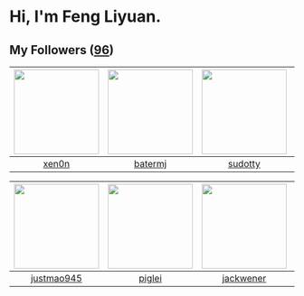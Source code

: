 # Hi, I'm Feng Liyuan.

## My Followers ([96](https://github.com/SunRunAway?tab=followers))

| <img src="https://avatars.githubusercontent.com/u/1175567?v=4" width="150" height="150" /> | <img src="https://avatars.githubusercontent.com/u/250445?v=4" width="150" height="150" /> | <img src="https://avatars.githubusercontent.com/u/4898483?v=4" width="150" height="150" /> | <img src="https://avatars.githubusercontent.com/u/15995588?v=4" width="150" height="150" /> |
| :----------------------------------------------------------------------------------------: | :---------------------------------------------------------------------------------------: | :----------------------------------------------------------------------------------------: | :-----------------------------------------------------------------------------------------: |
|                              [xen0n](https://github.com/xen0n)                             |                           [batermj](https://github.com/batermj)                           |                            [sudotty](https://github.com/sudotty)                           |                             [calali](https://github.com/calali)                             |

| <img src="https://avatars.githubusercontent.com/u/619331?v=4" width="150" height="150" /> | <img src="https://avatars.githubusercontent.com/u/731266?v=4" width="150" height="150" /> | <img src="https://avatars.githubusercontent.com/u/30525741?v=4" width="150" height="150" /> | <img src="https://avatars.githubusercontent.com/u/3843588?v=4" width="150" height="150" /> |
| :---------------------------------------------------------------------------------------: | :---------------------------------------------------------------------------------------: | :-----------------------------------------------------------------------------------------: | :----------------------------------------------------------------------------------------: |
|                        [justmao945](https://github.com/justmao945)                        |                            [piglei](https://github.com/piglei)                            |                          [jackwener](https://github.com/jackwener)                          |                             [momaek](https://github.com/momaek)                            |